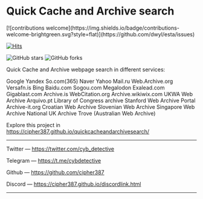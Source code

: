 
<h1>Quick Cache and Archive search</h1>

<div>
[![contributions welcome](https://img.shields.io/badge/contributions-welcome-brightgreen.svg?style=flat)](https://github.com/dwyl/esta/issues)
    <p align="center">
    
[![Hits](https://hits.seeyoufarm.com/api/count/incr/badge.svg?url=https%3A%2F%2Fgithub.com%2Fcipher387%2Fquickcacheandarchivesearch&count_bg=%2379C83D&title_bg=%23555555&icon=&icon_color=%23E7E7E7&title=hits&edge_flat=false)](https://hits.seeyoufarm.com)


  <img alt="GitHub stars" src="https://img.shields.io/github/stars/cipher387/quickcacheandarchivesearch">
  <img alt="GitHub forks" src="https://img.shields.io/github/forks/cipher387/quickcacheandarchivesearch">
 
</div>

Quick Cache and Archive webpage search in different services:


Google
Yandex
So.com(365)
Naver
Yahoo
Mail.ru
Web.Archive.org
Versafn.is
Bing
Baidu.com
Sogou.com
Megalodon
Exalead.com
Gigablast.com
Archive.is
WebCitation.org
Archive.wikiwix.com
UKWA Web Archive
Arquivo.pt
Library of Congress archive Stanford Web Archive Portal
Archive-it.org
Croatian Web Archive
Slovenian Web Archive
Singapore Web Archive
National UK Archive
Trove (Australian Web Archive)



Explore this project in https://cipher387.github.io/quickcacheandarchivesearch/

<hr>

Twitter — https://twitter.com/cyb_detective

Telegram — https://t.me/cybdetective

Github — https://github.com/cipher387

Discord — https://cipher387.github.io/discordlink.html

<hr>
